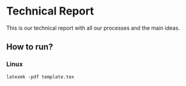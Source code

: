 # Technical Report

This is our technical report with all our processes and the main ideas.

## How to run?

### Linux
```shell
latexmk -pdf template.tex
```
